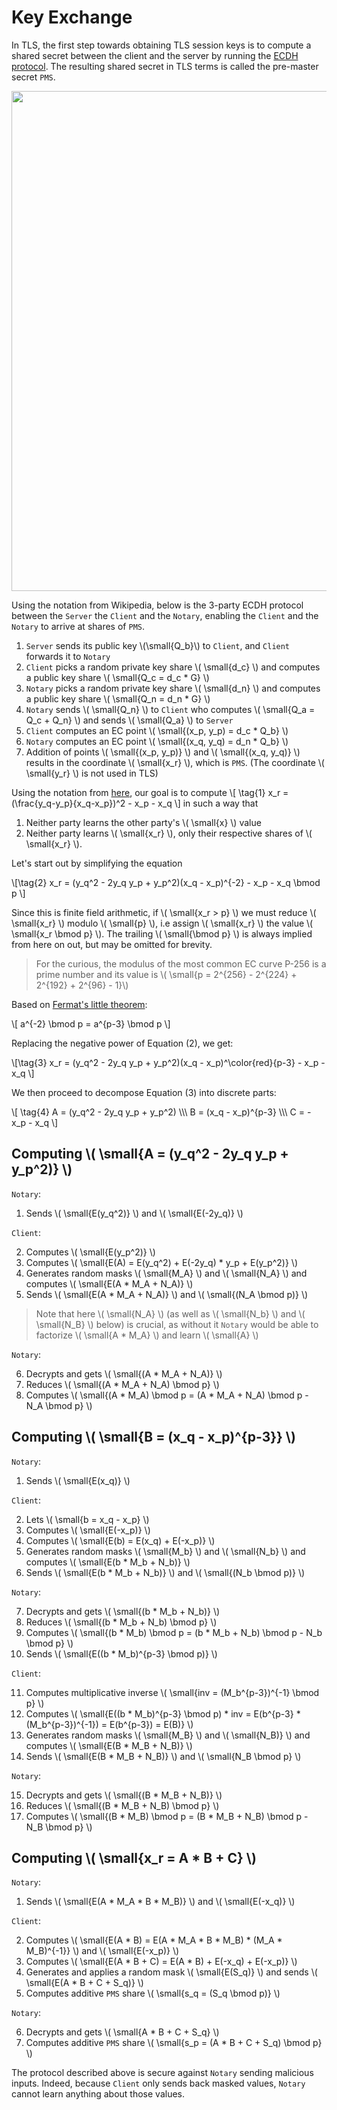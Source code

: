 # Key Exchange

In TLS, the first step towards obtaining TLS session keys is to compute a shared secret between the client and the server by running the [ECDH protocol](https://en.wikipedia.org/wiki/Elliptic-curve_Diffie–Hellman). The resulting shared secret in TLS terms is called the pre-master secret `PMS`.

<img src="https://raw.githubusercontent.com/tlsnotary/docs-assets/main/diagrams/key_exchange.png" width="800">

Using the notation from Wikipedia, below is the 3-party ECDH protocol between the `Server` the `Client` and the `Notary`, enabling the `Client` and the `Notary` to arrive at shares of `PMS`.


1. `Server` sends its public key \\(\small{Q_b}\\) to `Client`, and `Client` forwards it to `Notary`
2. `Client` picks a random private key share \\( \small{d_c} \\) and computes a public key share \\( \small{Q_c = d_c * G} \\)
3. `Notary` picks a random private key share \\( \small{d_n} \\) and computes a public key share \\( \small{Q_n = d_n * G} \\)
4. `Notary` sends \\( \small{Q_n} \\) to `Client` who computes \\( \small{Q_a = Q_c + Q_n} \\) and sends \\( \small{Q_a} \\) to `Server`
5. `Client` computes an EC point \\( \small{(x_p, y_p) = d_c * Q_b} \\)
6. `Notary` computes an EC point \\( \small{(x_q, y_q) = d_n * Q_b} \\)
7. Addition of points \\( \small{(x_p, y_p)} \\) and \\( \small{(x_q, y_q)} \\) results in the coordinate \\( \small{x_r} \\), which is `PMS`. (The coordinate \\( \small{y_r} \\) is not used in TLS)


Using the notation from [here](https://en.wikipedia.org/wiki/Elliptic_curve_point_multiplication#Point_addition), our goal is to compute
\\[ \tag{1} x_r = (\frac{y_q-y_p}{x_q-x_p})^2 - x_p - x_q \\]
in such a way that
1. Neither party learns the other party's \\( \small{x} \\) value
2. Neither party learns \\( \small{x_r} \\), only their respective shares of \\( \small{x_r} \\).

Let's start out by simplifying the equation

\\[\tag{2} x_r = (y_q^2 - 2y_q y_p + y_p^2)(x_q - x_p)^{-2} - x_p - x_q \bmod p \\]

Since this is finite field arithmetic, if \\( \small{x_r > p} \\) we must reduce \\( \small{x_r} \\) modulo \\( \small{p} \\), i.e assign \\( \small{x_r} \\) the value \\( \small{x_r \bmod p} \\). The trailing \\( \small{\bmod p} \\) is always implied from here on out, but may be omitted for brevity.

> For the curious, the modulus of the most common EC curve P-256 is a prime number and its value is \\( \small{p = 2^{256} - 2^{224} + 2^{192} + 2^{96} - 1}\\)

Based on [Fermat's little theorem](https://en.wikipedia.org/wiki/Fermat's_little_theorem):

\\[ a^{-2} \bmod p = a^{p-3} \bmod p \\]

Replacing the negative power of Equation (2), we get:

\\[\tag{3} x_r = (y_q^2 - 2y_q y_p + y_p^2)(x_q - x_p)^\color{red}{p-3} - x_p - x_q \\]

We then proceed to decompose Equation (3) into discrete parts:

\\[ \tag{4} A = (y_q^2 - 2y_q y_p + y_p^2) \\\\\\
B = (x_q - x_p)^{p-3} \\\\\\
C = - x_p - x_q \\]

## Computing \\( \small{A = (y_q^2 - 2y_q y_p + y_p^2)} \\)

`Notary`:

1. Sends \\( \small{E(y_q^2)} \\) and \\( \small{E(-2y_q)} \\)

`Client`:

2. Computes \\( \small{E(y_p^2)} \\)
3. Computes \\( \small{E(A) = E(y_q^2) + E(-2y_q) * y_p + E(y_p^2)} \\)
4. Generates random masks \\( \small{M_A} \\) and \\( \small{N_A} \\) and computes \\( \small{E(A * M_A + N_A)} \\)
5. Sends \\( \small{E(A * M_A + N_A)} \\) and \\( \small{(N_A \bmod p)} \\)

> Note that here \\( \small{N_A} \\) (as well as \\( \small{N_b} \\) and \\( \small{N_B} \\) below) is crucial, as without it `Notary` would be able to factorize \\( \small{A * M_A} \\) and learn \\( \small{A} \\)

`Notary`:

6. Decrypts and gets \\( \small{(A * M_A + N_A)} \\)
7. Reduces \\( \small{(A * M_A + N_A) \bmod p} \\)
8. Computes \\( \small{(A * M_A) \bmod p = (A * M_A + N_A) \bmod p - N_A \bmod p} \\)

## Computing \\( \small{B = (x_q - x_p)^{p-3}} \\)

`Notary`:

1. Sends \\( \small{E(x_q)} \\)

`Client`:

2. Lets \\( \small{b = x_q - x_p} \\)
3. Computes \\( \small{E(-x_p)} \\)
4. Computes \\( \small{E(b) = E(x_q) + E(-x_p)} \\)
5. Generates random masks \\( \small{M_b} \\) and \\( \small{N_b} \\) and computes \\( \small{E(b * M_b + N_b)} \\)
6. Sends \\( \small{E(b * M_b + N_b)} \\) and \\( \small{(N_b \bmod p)} \\)

`Notary`:

7. Decrypts and gets \\( \small{(b * M_b + N_b)} \\)
8. Reduces \\( \small{(b * M_b + N_b) \bmod p} \\)
9. Computes \\( \small{(b * M_b) \bmod p = (b * M_b + N_b) \bmod p - N_b \bmod p} \\)
10. Sends \\( \small{E((b * M_b)^{p-3} \bmod p)} \\)

`Client`:

11.  Computes multiplicative inverse \\( \small{inv = (M_b^{p-3})^{-1} \bmod p} \\)
12.  Computes \\( \small{E((b * M_b)^{p-3} \bmod p) * inv = E(b^{p-3} * (M_b^{p-3})^{-1}) = E(b^{p-3}) = E(B)} \\)
13.  Generates random masks \\( \small{M_B} \\) and \\( \small{N_B)} \\) and computes \\( \small{E(B * M_B + N_B)} \\)
14.  Sends \\( \small{E(B * M_B + N_B)} \\) and \\( \small{N_B \bmod p} \\)

`Notary`:

15. Decrypts and gets \\( \small{(B * M_B + N_B)} \\)
16. Reduces \\( \small{(B * M_B + N_B) \bmod p} \\)
17. Computes \\( \small{(B * M_B) \bmod p = (B * M_B + N_B) \bmod p - N_B \bmod p} \\)

## Computing \\( \small{x_r = A * B + C} \\)

`Notary`:

1. Sends \\( \small{E(A * M_A * B * M_B)} \\) and \\( \small{E(-x_q)} \\)

`Client`:

2. Computes \\( \small{E(A * B) = E(A * M_A * B * M_B) * (M_A * M_B)^{-1}} \\) and \\( \small{E(-x_p)} \\)
3. Computes \\( \small{E(A * B + C) = E(A * B) + E(-x_q) + E(-x_p)} \\)
4. Generates and applies a random mask \\( \small{E(S_q)} \\) and sends \\( \small{E(A * B + C + S_q)} \\)
5. Computes additive `PMS` share \\( \small{s_q = (S_q \bmod p)} \\)

`Notary`:

6. Decrypts and gets \\( \small{A * B + C + S_q} \\)
7. Computes additive `PMS` share \\( \small{s_p = (A * B + C + S_q) \bmod p} \\)

The protocol described above is secure against `Notary` sending malicious inputs. Indeed, because `Client` only sends back masked values, `Notary` cannot learn anything about those values.